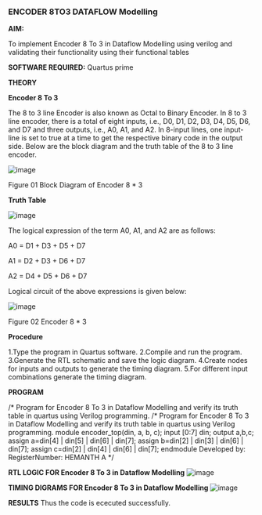 ### ENCODER 8TO3 DATAFLOW Modelling

**AIM:**

To implement  Encoder 8 To 3 in Dataflow Modelling using verilog and validating their functionality using their functional tables

**SOFTWARE REQUIRED:** Quartus prime

**THEORY**

**Encoder 8 To 3**

The 8 to 3 line Encoder is also known as Octal to Binary Encoder. In 8 to 3 line encoder, there is a total of eight inputs, i.e., D0, D1, D2, D3, D4, D5, D6, and D7 and three outputs, i.e., A0, A1, and A2. In 8-input lines, one input-line is set to true at a time to get the respective binary code in the output side. Below are the block diagram and the truth table of the 8 to 3 line encoder.

![image](https://github.com/naavaneetha/ENCODER8TO3DATAFLOW/assets/154305477/0bc242c1-eb9e-4c47-afe5-30428470efc3)

Figure 01  Block Diagram of Encoder 8 * 3

**Truth Table**

![image](https://github.com/naavaneetha/ENCODER8TO3DATAFLOW/assets/154305477/35496b14-ae6e-4cd1-9abd-d6736b576575)

The logical expression of the term A0, A1, and A2 are as follows:

A0 = D1 + D3 + D5 + D7

A1 = D2 + D3 + D6 + D7

A2 = D4 + D5 + D6 + D7

Logical circuit of the above expressions is given below:

![image](https://github.com/naavaneetha/ENCODER8TO3DATAFLOW/assets/154305477/95acaee6-c873-4c75-89eb-ef09fb158053)

Figure 02  Encoder 8 * 3

**Procedure**

1.Type the program in Quartus software. 2.Compile and run the program. 3.Generate the RTL schematic and save the logic diagram. 4.Create nodes for inputs and outputs to generate the timing diagram. 5.For different input combinations generate the timing diagram.



**PROGRAM**

/* Program for Encoder 8 To 3 in Dataflow Modelling and verify its truth table in quartus using Verilog programming. 
/* Program for Encoder 8 To 3 in Dataflow Modelling and verify its truth table in quartus using Verilog programming. module encoder_top(din, a, b, c); input [0:7] din; output a,b,c; assign a=din[4] | din[5] | din[6] | din[7]; assign b=din[2] | din[3] | din[6] | din[7]; assign c=din[2] | din[4] | din[6] | din[7]; endmodule
Developed by: RegisterNumber:  HEMANTH A
*/

**RTL LOGIC FOR Encoder 8 To 3 in Dataflow Modelling**
![image](https://github.com/Hemanthreddy0321/ENCODER8TO3DATAFLOW/assets/150005937/1924e600-403e-4e13-bf71-141b2ec24ba5)

**TIMING DIGRAMS FOR Encoder 8 To 3 in Dataflow Modelling**
![image](https://github.com/Hemanthreddy0321/ENCODER8TO3DATAFLOW/assets/150005937/effea5c2-fb9f-4275-bf76-a829971ee1e6)

**RESULTS**
Thus the code is ececuted successfully.



